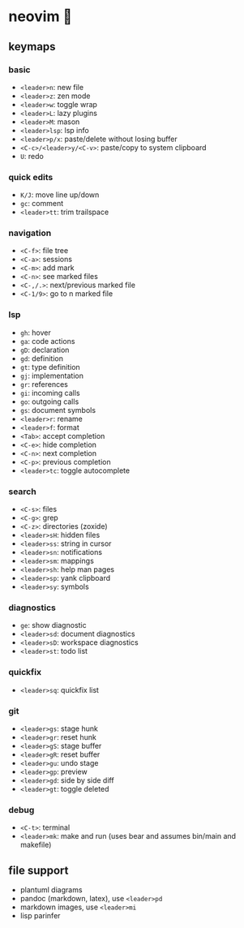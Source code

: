 # neovim 🌿

## keymaps

### basic

- `<leader>n`: new file
- `<leader>z`: zen mode
- `<leader>w`: toggle wrap
- `<leader>L`: lazy plugins
- `<leader>M`: mason
- `<leader>lsp`: lsp info
- `<leader>p/x`: paste/delete without losing buffer
- `<C-c>/<leader>y/<C-v>`: paste/copy to system clipboard
- `U`: redo

### quick edits

- `K/J`: move line up/down
- `gc`: comment
- `<leader>tt`: trim trailspace

### navigation

- `<C-f>`: file tree
- `<C-a>`: sessions
- `<C-m>`: add mark
- `<C-n>`: see marked files
- `<C-,/.>`: next/previous marked file
- `<C-1/9>`: go to n marked file

### lsp

- `gh`: hover
- `ga`: code actions
- `gD`: declaration
- `gd`: definition
- `gt`: type definition
- `gj`: implementation
- `gr`: references
- `gi`: incoming calls
- `go`: outgoing calls
- `gs`: document symbols
- `<leader>r`: rename
- `<leader>f`: format
- `<Tab>`: accept completion
- `<C-e>`: hide completion
- `<C-n>`: next completion
- `<C-p>`: previous completion
- `<leader>tc`: toggle autocomplete

### search

- `<C-s>`: files
- `<C-g>`: grep
- `<C-z>`: directories (zoxide)
- `<leader>sH`: hidden files
- `<leader>ss`: string in cursor
- `<leader>sn`: notifications
- `<leader>sm`: mappings
- `<leader>sh`: help man pages
- `<leader>sp`: yank clipboard
- `<leader>sy`: symbols

### diagnostics

- `ge`: show diagnostic
- `<leader>sd`: document diagnostics
- `<leader>sD`: workspace diagnostics
- `<leader>st`: todo list

### quickfix

- `<leader>sq`: quickfix list

### git

- `<leader>gs`: stage hunk
- `<leader>gr`: reset hunk
- `<leader>gS`: stage buffer
- `<leader>gR`: reset buffer
- `<leader>gu`: undo stage
- `<leader>gp`: preview
- `<leader>gd`: side by side diff 
- `<leader>gt`: toggle deleted

### debug

- `<C-t>`: terminal
- `<leader>mk`: make and run (uses bear and assumes bin/main and makefile)

## file support

- plantuml diagrams
- pandoc (markdown, latex), use `<leader>pd`
- markdown images, use `<leader>mi`
- lisp parinfer
